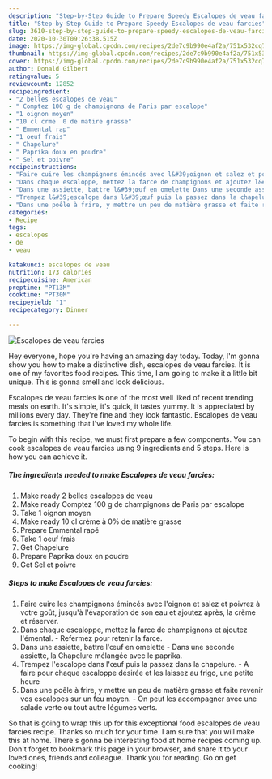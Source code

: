 ```yaml
---
description: "Step-by-Step Guide to Prepare Speedy Escalopes de veau farcies"
title: "Step-by-Step Guide to Prepare Speedy Escalopes de veau farcies"
slug: 3610-step-by-step-guide-to-prepare-speedy-escalopes-de-veau-farcies
date: 2020-10-30T09:26:38.515Z
image: https://img-global.cpcdn.com/recipes/2de7c9b990e4af2a/751x532cq70/escalopes-de-veau-farcies-photo-principale-de-la-recette.jpg
thumbnail: https://img-global.cpcdn.com/recipes/2de7c9b990e4af2a/751x532cq70/escalopes-de-veau-farcies-photo-principale-de-la-recette.jpg
cover: https://img-global.cpcdn.com/recipes/2de7c9b990e4af2a/751x532cq70/escalopes-de-veau-farcies-photo-principale-de-la-recette.jpg
author: Donald Gilbert
ratingvalue: 5
reviewcount: 12852
recipeingredient:
- "2 belles escalopes de veau"
- " Comptez 100 g de champignons de Paris par escalope"
- "1 oignon moyen"
- "10 cl crme  0 de matire grasse"
- " Emmental rap"
- "1 oeuf frais"
- " Chapelure"
- " Paprika doux en poudre"
- " Sel et poivre"
recipeinstructions:
- "Faire cuire les champignons émincés avec l&#39;oignon et salez et poivrez à votre goût, jusqu&#39;à l&#39;évaporation de son eau et ajoutez après, la crème et réserver."
- "Dans chaque escaloppe, mettez la farce de champignons et ajoutez l&#39;émental. Refermez pour retenir la farce."
- "Dans une assiette, battre l&#39;œuf en omelette Dans une seconde assiette, la Chapelure mélangée avec le paprika."
- "Trempez l&#39;escalope dans l&#39;œuf puis la passez dans la chapelure. A faire pour chaque escaloppe désirée et les laissez au frigo, une petite heure"
- "Dans une poêle à frire, y mettre un peu de matière grasse et faite revenir vos escalopes sur un feu moyen. On peut les accompagner avec une salade verte ou tout autre légumes verts."
categories:
- Recipe
tags:
- escalopes
- de
- veau

katakunci: escalopes de veau 
nutrition: 173 calories
recipecuisine: American
preptime: "PT13M"
cooktime: "PT30M"
recipeyield: "1"
recipecategory: Dinner

---
```



![Escalopes de veau farcies](https://img-global.cpcdn.com/recipes/2de7c9b990e4af2a/751x532cq70/escalopes-de-veau-farcies-photo-principale-de-la-recette.jpg)

Hey everyone, hope you're having an amazing day today. Today, I'm gonna show you how to make a distinctive dish, escalopes de veau farcies. It is one of my favorites food recipes. This time, I am going to make it a little bit unique. This is gonna smell and look delicious.



Escalopes de veau farcies is one of the most well liked of recent trending meals on earth. It's simple, it's quick, it tastes yummy. It is appreciated by millions every day. They're fine and they look fantastic. Escalopes de veau farcies is something that I've loved my whole life.


To begin with this recipe, we must first prepare a few components. You can cook escalopes de veau farcies using 9 ingredients and 5 steps. Here is how you can achieve it.

<!--inarticleads1-->

##### The ingredients needed to make Escalopes de veau farcies:

1. Make ready 2 belles escalopes de veau
1. Make ready  Comptez 100 g de champignons de Paris par escalope
1. Take 1 oignon moyen
1. Make ready 10 cl crème à 0% de matière grasse
1. Prepare  Emmental rapé
1. Take 1 oeuf frais
1. Get  Chapelure
1. Prepare  Paprika doux en poudre
1. Get  Sel et poivre




<!--inarticleads2-->

##### Steps to make Escalopes de veau farcies:

1. Faire cuire les champignons émincés avec l&#39;oignon et salez et poivrez à votre goût, jusqu&#39;à l&#39;évaporation de son eau et ajoutez après, la crème et réserver.
1. Dans chaque escaloppe, mettez la farce de champignons et ajoutez l&#39;émental. - Refermez pour retenir la farce.
1. Dans une assiette, battre l&#39;œuf en omelette - Dans une seconde assiette, la Chapelure mélangée avec le paprika.
1. Trempez l&#39;escalope dans l&#39;œuf puis la passez dans la chapelure. - A faire pour chaque escaloppe désirée et les laissez au frigo, une petite heure
1. Dans une poêle à frire, y mettre un peu de matière grasse et faite revenir vos escalopes sur un feu moyen. - On peut les accompagner avec une salade verte ou tout autre légumes verts.




So that is going to wrap this up for this exceptional food escalopes de veau farcies recipe. Thanks so much for your time. I am sure that you will make this at home. There's gonna be interesting food at home recipes coming up. Don't forget to bookmark this page in your browser, and share it to your loved ones, friends and colleague. Thank you for reading. Go on get cooking!
